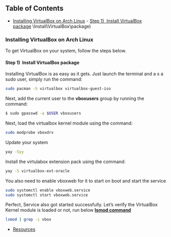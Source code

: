 ## Table of Contents

- [Installing VirtualBox on Arch Linux](#Installing\VirtualBox\on\Arch\Linux)
      - [Step 1)  Install VirtualBox package](#Step\1) \Install\VirtualBox\package)

### Installing VirtualBox on Arch Linux

To get VirtualBox on your system, follow the steps below.

#### Step 1)  Install VirtualBox package

Installing VirtualBox is as easy as it gets. Just launch the terminal and a s a sudo user, simply run the command:

```bash
sudo pacman -S virtualbox virtualbox-guest-iso
```

Next, add the current user to the **vboxusers** group by running the command:

```bash
$ sudo gpasswd -a $USER vboxusers
```


Next, load the virtualbox kernel module using the command:

```bash
sudo modprobe vboxdrv
```

Update your system
```bash
yay -Syy
```


Install the virtulabox extension pack using the command:
```bash
yay -S virtualbox-ext-oracle
```


You also need to enable vboxweb for it to start on boot and start the service
```bash
sudo systemctl enable vboxweb.service
sudo systemctl start vboxweb.service
```

Perfect, Service also got started successfully. Let’s verify the VirtualBox Kernel module is loaded or not, run below **[lsmod command](https://www.linuxtechi.com/how-to-manage-kernel-modules-in-linux/)**
```bash
lsmod | grep -i vbox
```
- [Resources](https://linuxiac.com/how-to-install-virtualbox-on-arch-linux/)









